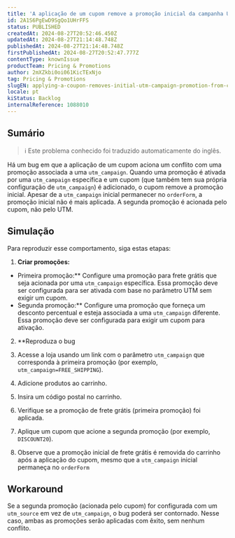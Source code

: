 ```yaml
---
title: 'A aplicação de um cupom remove a promoção inicial da campanha UTM do carrinho'
id: 2A1S6PgEwD9SgQo1UHrFFS
status: PUBLISHED
createdAt: 2024-08-27T20:52:46.450Z
updatedAt: 2024-08-27T21:14:48.748Z
publishedAt: 2024-08-27T21:14:48.748Z
firstPublishedAt: 2024-08-27T20:52:47.777Z
contentType: knownIssue
productTeam: Pricing & Promotions
author: 2mXZkbi0oi061KicTExNjo
tag: Pricing & Promotions
slugEN: applying-a-coupon-removes-initial-utm-campaign-promotion-from-cart
locale: pt
kiStatus: Backlog
internalReference: 1088010
---
```


## Sumário

>ℹ️ Este problema conhecido foi traduzido automaticamente do inglês.


Há um bug em que a aplicação de um cupom aciona um conflito com uma promoção associada a uma `utm_campaign`. Quando uma promoção é ativada por uma `utm_campaign` específica e um cupom (que também tem sua própria configuração de `utm_campaign`) é adicionado, o cupom remove a promoção inicial. Apesar de a `utm_campaign` inicial permanecer no `orderForm`, a promoção inicial não é mais aplicada. A segunda promoção é acionada pelo cupom, não pelo UTM.

## Simulação


Para reproduzir esse comportamento, siga estas etapas:

1. **Criar promoções:**

  - Primeira promoção:** Configure uma promoção para frete grátis que seja acionada por uma `utm_campaign` específica. Essa promoção deve ser configurada para ser ativada com base no parâmetro UTM sem exigir um cupom.
  - Segunda promoção:** Configure uma promoção que forneça um desconto percentual e esteja associada a uma `utm_campaign` diferente. Essa promoção deve ser configurada para exigir um cupom para ativação.
2. **Reproduza o bug

  1. Acesse a loja usando um link com o parâmetro `utm_campaign` que corresponda à primeira promoção (por exemplo, `utm_campaign=FREE_SHIPPING`).
  2. Adicione produtos ao carrinho.
  3. Insira um código postal no carrinho.
  4. Verifique se a promoção de frete grátis (primeira promoção) foi aplicada.
  5. Aplique um cupom que acione a segunda promoção (por exemplo, `DISCOUNT20`).
  6. Observe que a promoção inicial de frete grátis é removida do carrinho após a aplicação do cupom, mesmo que a `utm_campaign` inicial permaneça no `orderForm`

## Workaround


Se a segunda promoção (acionada pelo cupom) for configurada com um `utm_source` em vez de `utm_campaign`, o bug poderá ser contornado. Nesse caso, ambas as promoções serão aplicadas com êxito, sem nenhum conflito.






